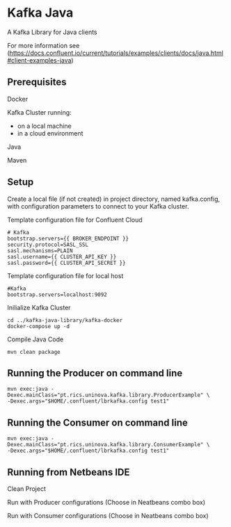 # Kafka Java

A Kafka Library for Java clients

For more information see (https://docs.confluent.io/current/tutorials/examples/clients/docs/java.html#client-examples-java)

## Prerequisites

Docker

Kafka Cluster running: 
* on a local machine
* in a cloud environment

Java

Maven

## Setup

Create a local file (if not created) in project directory, named kafka.config, with configuration parameters to connect to your Kafka cluster.

Template configuration file for Confluent Cloud
```
# Kafka
bootstrap.servers={{ BROKER_ENDPOINT }}
security.protocol=SASL_SSL
sasl.mechanisms=PLAIN
sasl.username={{ CLUSTER_API_KEY }}
sasl.password={{ CLUSTER_API_SECRET }}
```

Template configuration file for local host
```
#Kafka
bootstrap.servers=localhost:9092
```

Inilialize Kafka Cluster 
```	
cd ../kafka-java-library/kafka-docker
docker-compose up -d
```

Compile Java Code
```
mvn clean package
```

## Running the Producer on command line
```
mvn exec:java -Dexec.mainClass="pt.rics.uninova.kafka.library.ProducerExample" \
-Dexec.args="$HOME/.confluent/lbrkafka.config test1"
```

## Running the Consumer on command line
```
mvn exec:java -Dexec.mainClass="pt.rics.uninova.kafka.library.ConsumerExample" \
-Dexec.args="$HOME/.confluent/lbrkafka.config test1"
```

## Running from Netbeans IDE

Clean Project

Run with Producer configurations (Choose in Neatbeans combo box)

Run with Consumer configurations (Choose in Neatbeans combo box)
